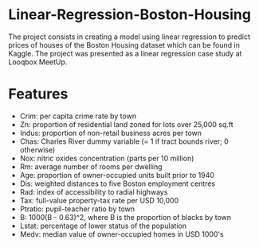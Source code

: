 # Linear-Regression-Boston-Housing

The project consists in creating a model using linear regression to predict prices of houses of the Boston Housing dataset which can be found in Kaggle. The project was presented as a linear regression case study at Looqbox MeetUp.

# Features
- Crim: per capita crime rate by town
- Zn: proportion of residential land zoned for lots over 25,000 sq.ft
- Indus: proportion of non-retail business acres per town
- Chas: Charles River dummy variable (= 1 if tract bounds river; 0 otherwise)
- Nox: nitric oxides concentration (parts per 10 million)
- Rm: average number of rooms per dwelling
- Age: proportion of owner-occupied units built prior to 1940
- Dis: weighted distances to five Boston employment centres
- Rad: index of accessibility to radial highways
- Tax: full-value property-tax rate per USD 10,000
- Ptratio: pupil-teacher ratio by town
- B: 1000(B - 0.63)^2, where B is the proportion of blacks by town
- Lstat: percentage of lower status of the population
- Medv: median value of owner-occupied homes in USD 1000's
